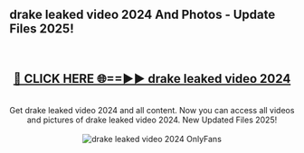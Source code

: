 <h2>drake leaked video 2024 And Photos - Update Files 2025!</h2>
<br>
<div align="center">
<h2><a href="https://linkcuts.com/hfmhzwbr" rel="nofollow">🔴 CLICK HERE 🌐==►► drake leaked video 2024</a></h2>
<br>
Get drake leaked video 2024 and all content. Now you can access all videos and pictures of drake leaked video 2024. New Updated Files 2025!
<br>
<br>
<a href="https://linkcuts.com/hfmhzwbr" rel="nofollow" data-target="animated-image.originalLink"><img src="https://i.ibb.co.com/WyWwxjT/player-gif2.gif" alt="drake leaked video 2024 OnlyFans" style="max-width: 100%; display: inline-block;" data-target="animated-image.originalImage"></a>
</div>
<br>